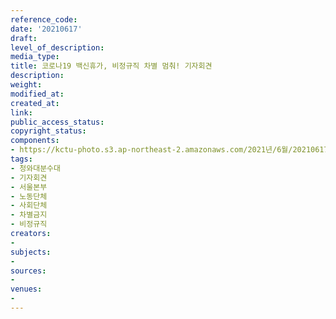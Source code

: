 ```yaml
---
reference_code: 
date: '20210617'
draft: 
level_of_description: 
media_type: 
title: 코로나19 백신휴가, 비정규직 차별 멈춰! 기자회견
description: 
weight: 
modified_at: 
created_at: 
link: 
public_access_status: 
copyright_status: 
components:
- https://kctu-photo.s3.ap-northeast-2.amazonaws.com/2021년/6월/20210617-코로나19+백신휴가,+비정규직+차별+멈춰!+기자회견_청와대분수대_기자회견_서울본부_노동단체_사회단체_차별금지_비정규직/_1D20258.jpg
tags:
- 청와대분수대
- 기자회견
- 서울본부
- 노동단체
- 사회단체
- 차별금지
- 비정규직
creators:
- 
subjects:
- 
sources:
- 
venues:
- 
---
```


